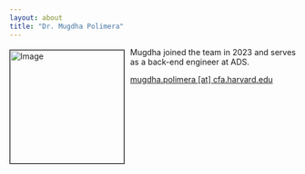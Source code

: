 ```yaml
---
layout: about
title: "Dr. Mugdha Polimera"
---
```


<img src="{{ site.baseurl }}/about/img/ads_logo.png" height="200" width="200" alt="Image" style="float: left; margin: 4px 10px 0px 0px; border: 1px solid #000000;">

Mugdha joined the team in 2023 and serves as a back-end engineer at ADS.

[mugdha.polimera [at] cfa.harvard.edu](mailto:mugdha.polimera@cfa.harvard.edu)